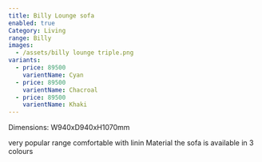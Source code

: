 ```yaml
---
title: Billy Lounge sofa
enabled: true
Category: Living
range: Billy
images:
  - /assets/billy lounge triple.png
variants:
  - price: 89500
    varientName: Cyan
  - price: 89500
    varientName: Chacroal
  - price: 89500
    varientName: Khaki
---
```


Dimensions: W940xD940xH1070mm

very popular range comfortable with linin Material the sofa is available in 3 colours

